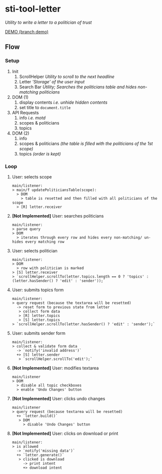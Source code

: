 # sti-tool-letter
_Utility to write a letter to a politician of trust_

[DEMO (branch demo)](https://fivekWBassMachine.github.io/sti-tool-letter/index-en_US.html)

## Flow

### Setup

1) Init
   1) ScrollHelper _Utility to scroll to the next headline_
   2) Letter _'Storage' of the user input_
   3) Search Bar _Utility; Searches the politicians table and hides non-matching politicians_
2) DOM (1)
   1) display contents _i.e. unhide hidden contents_
   2) set title to `document.title`
3) API Requests
   1) info _i.e. motd_
   2) scopes & politicians
   3) topics
4) DOM (2)
   1) info
   2) scopes & politicians _(the table is filled with the politicians of the 1st scope)_
   3) topics _(order is kept)_

### Loop

1) User: selects scope
   ```
   main/listener:
   > main/f updatePoliticiansTable(scope):
     > DOM
       > table is resetted and then filled with all politicians of the scope
     > [R] letter.receiver
   ```
2) **[Not Implemented]** User: searches politicians
   ```
   main/listener:
   > parse query
   > DOM
     > iterates through every row and hides every non-matching/ un-hides every matching row
   ```
3) User: selects politician
   ```
   main/listener:
   > DOM
     > row with politician is marked
   > [S] letter.receiver
   > `scrollHelper.scrollTo(letter.topics.length == 0 ? 'topics' : (letter.hasSender() ? 'edit' : 'sender'));`
   ```
4) User: submits topics form
   ```
   main/listener:
   > query request (because the textarea will be resetted)
     -> reset form to previous state from letter
      > collect form data
      > [R] letter.topics
      > [S] letter.topics
   > `scrollHelper.scrollTo(letter.hasSender() ? 'edit' : 'sender');`
   ```
5) User: submits sender form
   ```
   main/listener:
   > collect & validate form data
     -> `notify('invalid address')`
     +> [S] letter.sender
      > `scrollHelper.scrollTo('edit');`
   ```
6) **[Not Implemented]** User: modifies textarea
   ```
   main/listener
   > DOM
     > disable all topic checkboxes
     > enable 'Undo Changes' button
   ```
7) **[Not Implemented]** User: clicks undo changes
   ```
   main/listener
   > query request (because textarea will be resetted)
     +> `letter.build()`
      > DOM
        > disable 'Undo Changes' button
   ```
8) **[Not Implemented]** User: clicks on download or print
   ```
   main/listener:
   > is allowed
     -> `notify('missing data')`
     +> `letter.generate()`
      > clicked is download
        -> print intent
        +> download intent
   ```